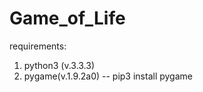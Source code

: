 Game_of_Life
============

requirements: 
  1. python3 (v.3.3.3) 
  2. pygame(v.1.9.2a0) -- pip3 install pygame
